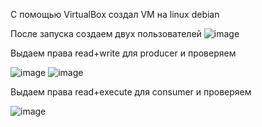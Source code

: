 С помощью VirtualBox создал VM на linux debian

После запуска создаем двух пользователей 
![image](https://github.com/user-attachments/assets/92ee928f-335b-4450-8889-9397c4e9b212)

Выдаем права read+write для producer и проверяем

![image](https://github.com/user-attachments/assets/cd908a01-d7e0-4760-bd62-6576ed6dec6e)
![image](https://github.com/user-attachments/assets/f1e83512-12cb-4f0c-b89b-d1572b2daa11)

Выдаем права read+execute для сonsumer и проверяем

![image](https://github.com/user-attachments/assets/f8fcc6de-39fa-45db-9065-532ff2af9cc8)

